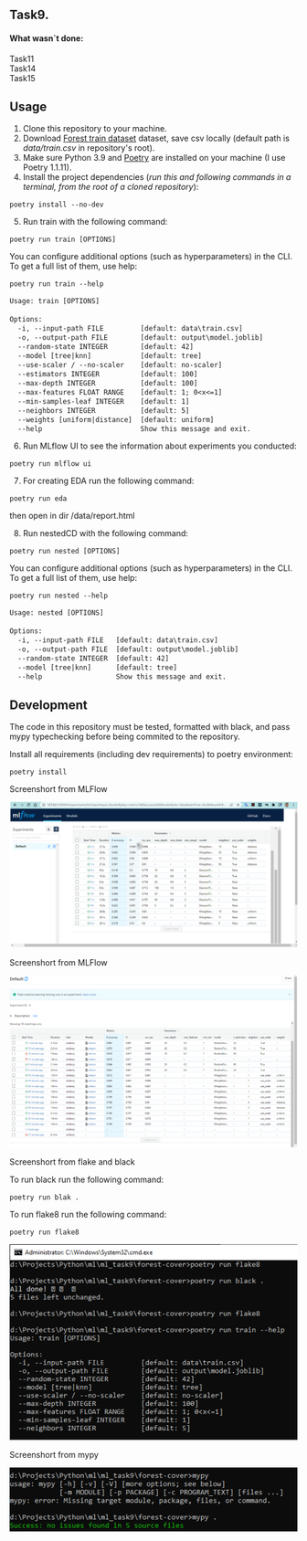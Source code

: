 ## Task9.

#### What wasn`t done:
Task11\
Task14\
Task15


## Usage
1. Clone this repository to your machine.
2. Download [Forest train dataset](https://www.kaggle.com/competitions/forest-cover-type-prediction) dataset, save csv locally (default path is *data/train.csv* in repository's root).
3. Make sure Python 3.9 and [Poetry](https://python-poetry.org/docs/) are installed on your machine (I use Poetry 1.1.11).
4. Install the project dependencies (*run this and following commands in a terminal, from the root of a cloned repository*):
```
poetry install --no-dev
```
5. Run train with the following command:
```
poetry run train [OPTIONS]
```
You can configure additional options (such as hyperparameters) in the CLI. To get a full list of them, use help:
```
poetry run train --help
```

```
Usage: train [OPTIONS]

Options:
  -i, --input-path FILE         [default: data\train.csv]
  -o, --output-path FILE        [default: output\model.joblib]
  --random-state INTEGER        [default: 42]
  --model [tree|knn]            [default: tree]
  --use-scaler / --no-scaler    [default: no-scaler]
  --estimators INTEGER          [default: 100]
  --max-depth INTEGER           [default: 100]
  --max-features FLOAT RANGE    [default: 1; 0<x<=1]
  --min-samples-leaf INTEGER    [default: 1]
  --neighbors INTEGER           [default: 5]
  --weights [uniform|distance]  [default: uniform]
  --help                        Show this message and exit.
```

6. Run MLflow UI to see the information about experiments you conducted:
```
poetry run mlflow ui
```

7. For creating EDA run the following command:
```
poetry run eda
```

then open in dir /data/report.html

8. Run nestedCD with the following command:

```
poetry run nested [OPTIONS]
```

You can configure additional options (such as hyperparameters) in the CLI. To get a full list of them, use help:

```
poetry run nested --help
```

```
Usage: nested [OPTIONS]

Options:
  -i, --input-path FILE   [default: data\train.csv]
  -o, --output-path FILE  [default: output\model.joblib]
  --random-state INTEGER  [default: 42]
  --model [tree|knn]      [default: tree]
  --help                  Show this message and exit.
```


## Development

The code in this repository must be tested, formatted with black, and pass mypy typechecking before being commited to the repository.

Install all requirements (including dev requirements) to poetry environment:
```
poetry install
```

Screenshort from MLFlow

![MLFlow](https://github.com/slobby/ml_task9/blob/master/pic/ml.png)

Screenshort from MLFlow

![MLFlow](https://github.com/slobby/ml_task9/blob/master/pic/ml_2.png)

Screenshort from flake and black

To run black run the following command:

```
poetry run blak .
```

To run flake8 run the following command:

```
poetry run flake8
```

![flake and black](https://github.com/slobby/ml_task9/blob/master/pic/flake.png)

Screenshort from mypy

![mypy](https://github.com/slobby/ml_task9/blob/master/pic/mypy.png)


